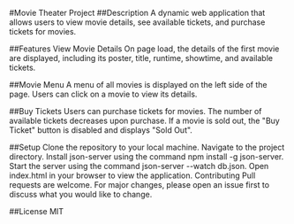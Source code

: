 #Movie Theater Project
##Description
A dynamic web application that allows users to view movie details, see available tickets, and purchase tickets for movies.

##Features
View Movie Details
On page load, the details of the first movie are displayed, including its poster, title, runtime, showtime, and available tickets.

##Movie Menu
A menu of all movies is displayed on the left side of the page. Users can click on a movie to view its details.

##Buy Tickets
Users can purchase tickets for movies. The number of available tickets decreases upon purchase. If a movie is sold out, the "Buy Ticket" button is disabled and displays "Sold Out".

##Setup
Clone the repository to your local machine.
Navigate to the project directory.
Install json-server using the command npm install -g json-server.
Start the server using the command json-server --watch db.json.
Open index.html in your browser to view the application.
Contributing
Pull requests are welcome. For major changes, please open an issue first to discuss what you would like to change.

##License
MIT